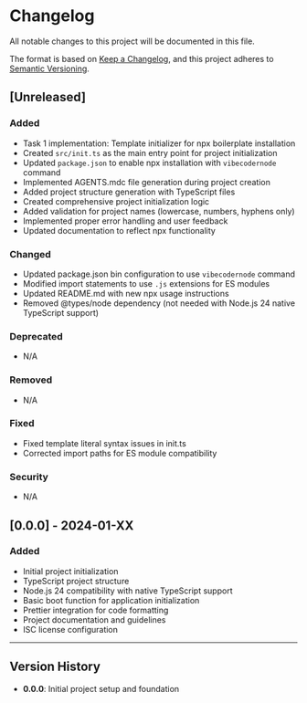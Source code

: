 # Changelog

All notable changes to this project will be documented in this file.

The format is based on [Keep a Changelog](https://keepachangelog.com/en/1.0.0/),
and this project adheres to [Semantic Versioning](https://semver.org/spec/v2.0.0.html).

## [Unreleased]

### Added
- Task 1 implementation: Template initializer for npx boilerplate installation
- Created `src/init.ts` as the main entry point for project initialization
- Updated `package.json` to enable npx installation with `vibecodernode` command
- Implemented AGENTS.mdc file generation during project creation
- Added project structure generation with TypeScript files
- Created comprehensive project initialization logic
- Added validation for project names (lowercase, numbers, hyphens only)
- Implemented proper error handling and user feedback
- Updated documentation to reflect npx functionality

### Changed
- Updated package.json bin configuration to use `vibecodernode` command
- Modified import statements to use `.js` extensions for ES modules
- Updated README.md with new npx usage instructions
- Removed @types/node dependency (not needed with Node.js 24 native TypeScript support)

### Deprecated
- N/A

### Removed
- N/A

### Fixed
- Fixed template literal syntax issues in init.ts
- Corrected import paths for ES module compatibility

### Security
- N/A

## [0.0.0] - 2024-01-XX

### Added
- Initial project initialization
- TypeScript project structure
- Node.js 24 compatibility with native TypeScript support
- Basic boot function for application initialization
- Prettier integration for code formatting
- Project documentation and guidelines
- ISC license configuration

---

## Version History

- **0.0.0**: Initial project setup and foundation
